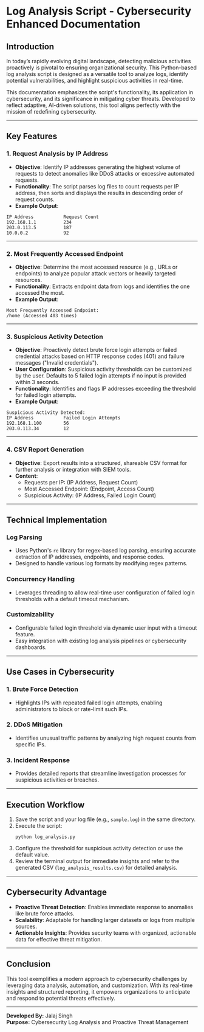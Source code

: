 
# Log Analysis Script - Cybersecurity Enhanced Documentation

## Introduction
In today’s rapidly evolving digital landscape, detecting malicious activities proactively is pivotal to ensuring organizational security. This Python-based log analysis script is designed as a versatile tool to analyze logs, identify potential vulnerabilities, and highlight suspicious activities in real-time.

This documentation emphasizes the script's functionality, its application in cybersecurity, and its significance in mitigating cyber threats. Developed to reflect adaptive, AI-driven solutions, this tool aligns perfectly with the mission of redefining cybersecurity.

---

## Key Features

### 1. **Request Analysis by IP Address**
- **Objective**: Identify IP addresses generating the highest volume of requests to detect anomalies like DDoS attacks or excessive automated requests.
- **Functionality**: The script parses log files to count requests per IP address, then sorts and displays the results in descending order of request counts.
- **Example Output**:
```
IP Address           Request Count
192.168.1.1          234
203.0.113.5          187
10.0.0.2             92
```

---

### 2. **Most Frequently Accessed Endpoint**
- **Objective**: Determine the most accessed resource (e.g., URLs or endpoints) to analyze popular attack vectors or heavily targeted resources.
- **Functionality**: Extracts endpoint data from logs and identifies the one accessed the most.
- **Example Output**:
```
Most Frequently Accessed Endpoint:
/home (Accessed 403 times)
```

---

### 3. **Suspicious Activity Detection**
- **Objective**: Proactively detect brute force login attempts or failed credential attacks based on HTTP response codes (401) and failure messages ("Invalid credentials").
- **User Configuration**: Suspicious activity thresholds can be customized by the user. Defaults to 5 failed login attempts if no input is provided within 3 seconds.
- **Functionality**: Identifies and flags IP addresses exceeding the threshold for failed login attempts.
- **Example Output**:
```
Suspicious Activity Detected:
IP Address           Failed Login Attempts
192.168.1.100        56
203.0.113.34         12
```

---

### 4. **CSV Report Generation**
- **Objective**: Export results into a structured, shareable CSV format for further analysis or integration with SIEM tools.
- **Content**:
  - Requests per IP: (IP Address, Request Count)
  - Most Accessed Endpoint: (Endpoint, Access Count)
  - Suspicious Activity: (IP Address, Failed Login Count)

---

## Technical Implementation

### **Log Parsing**
- Uses Python's `re` library for regex-based log parsing, ensuring accurate extraction of IP addresses, endpoints, and response codes.
- Designed to handle various log formats by modifying regex patterns.

### **Concurrency Handling**
- Leverages threading to allow real-time user configuration of failed login thresholds with a default timeout mechanism.

### **Customizability**
- Configurable failed login threshold via dynamic user input with a timeout feature.
- Easy integration with existing log analysis pipelines or cybersecurity dashboards.

---

## Use Cases in Cybersecurity

### 1. **Brute Force Detection**
- Highlights IPs with repeated failed login attempts, enabling administrators to block or rate-limit such IPs.

### 2. **DDoS Mitigation**
- Identifies unusual traffic patterns by analyzing high request counts from specific IPs.

### 3. **Incident Response**
- Provides detailed reports that streamline investigation processes for suspicious activities or breaches.

---

## Execution Workflow
1. Save the script and your log file (e.g., `sample.log`) in the same directory.
2. Execute the script:
   ```
   python log_analysis.py
   ```
3. Configure the threshold for suspicious activity detection or use the default value.
4. Review the terminal output for immediate insights and refer to the generated CSV (`log_analysis_results.csv`) for detailed analysis.

---

## Cybersecurity Advantage
- **Proactive Threat Detection**: Enables immediate response to anomalies like brute force attacks.
- **Scalability**: Adaptable for handling larger datasets or logs from multiple sources.
- **Actionable Insights**: Provides security teams with organized, actionable data for effective threat mitigation.

---

## Conclusion
This tool exemplifies a modern approach to cybersecurity challenges by leveraging data analysis, automation, and customization. With its real-time insights and structured reporting, it empowers organizations to anticipate and respond to potential threats effectively.

---

**Developed By:** Jalaj Singh  
**Purpose:** Cybersecurity Log Analysis and Proactive Threat Management  
